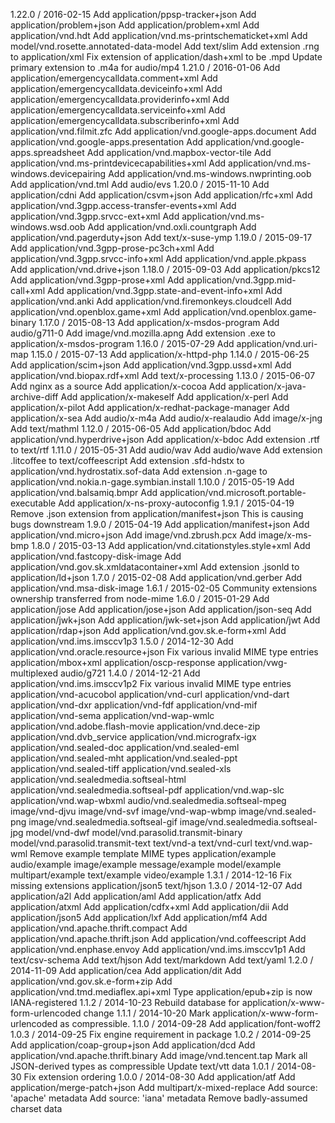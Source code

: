 1.22.0 / 2016-02-15
Add application/ppsp-tracker+json
Add application/problem+json
Add application/problem+xml
Add application/vnd.hdt
Add application/vnd.ms-printschematicket+xml
Add model/vnd.rosette.annotated-data-model
Add text/slim
Add extension .rng to application/xml
Fix extension of application/dash+xml to be .mpd
Update primary extension to .m4a for audio/mp4
1.21.0 / 2016-01-06
Add application/emergencycalldata.comment+xml
Add application/emergencycalldata.deviceinfo+xml
Add application/emergencycalldata.providerinfo+xml
Add application/emergencycalldata.serviceinfo+xml
Add application/emergencycalldata.subscriberinfo+xml
Add application/vnd.filmit.zfc
Add application/vnd.google-apps.document
Add application/vnd.google-apps.presentation
Add application/vnd.google-apps.spreadsheet
Add application/vnd.mapbox-vector-tile
Add application/vnd.ms-printdevicecapabilities+xml
Add application/vnd.ms-windows.devicepairing
Add application/vnd.ms-windows.nwprinting.oob
Add application/vnd.tml
Add audio/evs
1.20.0 / 2015-11-10
Add application/cdni
Add application/csvm+json
Add application/rfc+xml
Add application/vnd.3gpp.access-transfer-events+xml
Add application/vnd.3gpp.srvcc-ext+xml
Add application/vnd.ms-windows.wsd.oob
Add application/vnd.oxli.countgraph
Add application/vnd.pagerduty+json
Add text/x-suse-ymp
1.19.0 / 2015-09-17
Add application/vnd.3gpp-prose-pc3ch+xml
Add application/vnd.3gpp.srvcc-info+xml
Add application/vnd.apple.pkpass
Add application/vnd.drive+json
1.18.0 / 2015-09-03
Add application/pkcs12
Add application/vnd.3gpp-prose+xml
Add application/vnd.3gpp.mid-call+xml
Add application/vnd.3gpp.state-and-event-info+xml
Add application/vnd.anki
Add application/vnd.firemonkeys.cloudcell
Add application/vnd.openblox.game+xml
Add application/vnd.openblox.game-binary
1.17.0 / 2015-08-13
Add application/x-msdos-program
Add audio/g711-0
Add image/vnd.mozilla.apng
Add extension .exe to application/x-msdos-program
1.16.0 / 2015-07-29
Add application/vnd.uri-map
1.15.0 / 2015-07-13
Add application/x-httpd-php
1.14.0 / 2015-06-25
Add application/scim+json
Add application/vnd.3gpp.ussd+xml
Add application/vnd.biopax.rdf+xml
Add text/x-processing
1.13.0 / 2015-06-07
Add nginx as a source
Add application/x-cocoa
Add application/x-java-archive-diff
Add application/x-makeself
Add application/x-perl
Add application/x-pilot
Add application/x-redhat-package-manager
Add application/x-sea
Add audio/x-m4a
Add audio/x-realaudio
Add image/x-jng
Add text/mathml
1.12.0 / 2015-06-05
Add application/bdoc
Add application/vnd.hyperdrive+json
Add application/x-bdoc
Add extension .rtf to text/rtf
1.11.0 / 2015-05-31
Add audio/wav
Add audio/wave
Add extension .litcoffee to text/coffeescript
Add extension .sfd-hdstx to application/vnd.hydrostatix.sof-data
Add extension .n-gage to application/vnd.nokia.n-gage.symbian.install
1.10.0 / 2015-05-19
Add application/vnd.balsamiq.bmpr
Add application/vnd.microsoft.portable-executable
Add application/x-ns-proxy-autoconfig
1.9.1 / 2015-04-19
Remove .json extension from application/manifest+json
This is causing bugs downstream
1.9.0 / 2015-04-19
Add application/manifest+json
Add application/vnd.micro+json
Add image/vnd.zbrush.pcx
Add image/x-ms-bmp
1.8.0 / 2015-03-13
Add application/vnd.citationstyles.style+xml
Add application/vnd.fastcopy-disk-image
Add application/vnd.gov.sk.xmldatacontainer+xml
Add extension .jsonld to application/ld+json
1.7.0 / 2015-02-08
Add application/vnd.gerber
Add application/vnd.msa-disk-image
1.6.1 / 2015-02-05
Community extensions ownership transferred from node-mime
1.6.0 / 2015-01-29
Add application/jose
Add application/jose+json
Add application/json-seq
Add application/jwk+json
Add application/jwk-set+json
Add application/jwt
Add application/rdap+json
Add application/vnd.gov.sk.e-form+xml
Add application/vnd.ims.imsccv1p3
1.5.0 / 2014-12-30
Add application/vnd.oracle.resource+json
Fix various invalid MIME type entries
application/mbox+xml
application/oscp-response
application/vwg-multiplexed
audio/g721
1.4.0 / 2014-12-21
Add application/vnd.ims.imsccv1p2
Fix various invalid MIME type entries
application/vnd-acucobol
application/vnd-curl
application/vnd-dart
application/vnd-dxr
application/vnd-fdf
application/vnd-mif
application/vnd-sema
application/vnd-wap-wmlc
application/vnd.adobe.flash-movie
application/vnd.dece-zip
application/vnd.dvb_service
application/vnd.micrografx-igx
application/vnd.sealed-doc
application/vnd.sealed-eml
application/vnd.sealed-mht
application/vnd.sealed-ppt
application/vnd.sealed-tiff
application/vnd.sealed-xls
application/vnd.sealedmedia.softseal-html
application/vnd.sealedmedia.softseal-pdf
application/vnd.wap-slc
application/vnd.wap-wbxml
audio/vnd.sealedmedia.softseal-mpeg
image/vnd-djvu
image/vnd-svf
image/vnd-wap-wbmp
image/vnd.sealed-png
image/vnd.sealedmedia.softseal-gif
image/vnd.sealedmedia.softseal-jpg
model/vnd-dwf
model/vnd.parasolid.transmit-binary
model/vnd.parasolid.transmit-text
text/vnd-a
text/vnd-curl
text/vnd.wap-wml
Remove example template MIME types
application/example
audio/example
image/example
message/example
model/example
multipart/example
text/example
video/example
1.3.1 / 2014-12-16
Fix missing extensions
application/json5
text/hjson
1.3.0 / 2014-12-07
Add application/a2l
Add application/aml
Add application/atfx
Add application/atxml
Add application/cdfx+xml
Add application/dii
Add application/json5
Add application/lxf
Add application/mf4
Add application/vnd.apache.thrift.compact
Add application/vnd.apache.thrift.json
Add application/vnd.coffeescript
Add application/vnd.enphase.envoy
Add application/vnd.ims.imsccv1p1
Add text/csv-schema
Add text/hjson
Add text/markdown
Add text/yaml
1.2.0 / 2014-11-09
Add application/cea
Add application/dit
Add application/vnd.gov.sk.e-form+zip
Add application/vnd.tmd.mediaflex.api+xml
Type application/epub+zip is now IANA-registered
1.1.2 / 2014-10-23
Rebuild database for application/x-www-form-urlencoded change
1.1.1 / 2014-10-20
Mark application/x-www-form-urlencoded as compressible.
1.1.0 / 2014-09-28
Add application/font-woff2
1.0.3 / 2014-09-25
Fix engine requirement in package
1.0.2 / 2014-09-25
Add application/coap-group+json
Add application/dcd
Add application/vnd.apache.thrift.binary
Add image/vnd.tencent.tap
Mark all JSON-derived types as compressible
Update text/vtt data
1.0.1 / 2014-08-30
Fix extension ordering
1.0.0 / 2014-08-30
Add application/atf
Add application/merge-patch+json
Add multipart/x-mixed-replace
Add source: 'apache' metadata
Add source: 'iana' metadata
Remove badly-assumed charset data